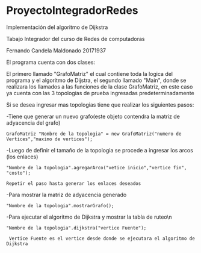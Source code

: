 # ProyectoIntegradorRedes
Implementación del algoritmo de Dijkstra

Tabajo Integrador del curso de Redes de computadoras

Fernando Candela Maldonado 20171937

El programa cuenta con dos clases:

  El primero llamado "GrafoMatriz" el cual contiene toda la logica del programa y el algoritmo de Dijstra, el segundo llamado "Main", donde se realizara los llamados a las funciones de la clase GrafoMatriz, en este caso ya cuenta con las 3 topologias de prueba ingresadas predeterminadamente
  
  Si se desea ingresar mas topologias tiene que realizar los siguientes pasos:
  
  -Tiene que generar un nuevo grafo(este objeto contendra la matriz de adyacencia del grafo) 
 
    GrafoMatriz "Nombre de la topologia" = new GrafoMatriz("numero de Vertices","maximo de vertices");
    
  -Luego de definir el tamaño de la topologia se procede a ingresar los arcos (los enlaces)
  
    "Nombre de la topologia".agregarArco("vetice inicio","vertice fin", "costo");
    
    Repetir el paso hasta generar los enlaces deseados
    
  -Para mostrar la matriz de adyacencia generado
  
    "Nombre de la topologia".mostrarGrafo();
    
  -Para ejecutar el algoritmo de Dijkstra y mostrar la tabla de ruteo\n
  
    "Nombre de la topologia".dijkstra("vertice Fuente");
    
     Vertice Fuente es el vertice desde donde se ejecutara el algoritmo de Dijkstra      
  
  
